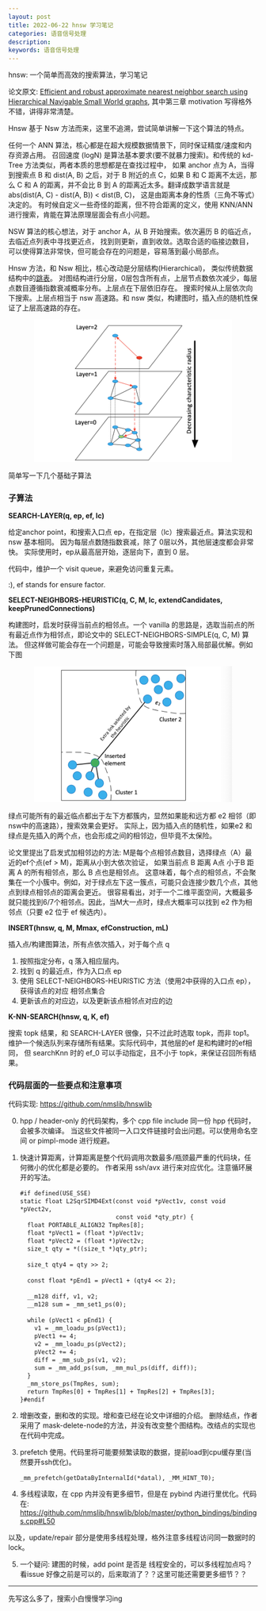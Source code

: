 ```yaml
---
layout: post
title: 2022-06-22 hnsw 学习笔记
categories: 语音信号处理
description: 
keywords: 语音信号处理
---
```


hnsw: 一个简单而高效的搜索算法，学习笔记

论文原文: [Efficient and robust approximate nearest neighbor search using Hierarchical Navigable Small World graphs](https://arxiv.org/pdf/1603.09320.pdf), 其中第三章 motivation 写得格外不错，讲得非常清楚。

Hnsw 基于 Nsw 方法而来，这里不追溯，尝试简单讲解一下这个算法的特点。

任何一个 ANN 算法，核心都是在超大规模数据情景下，同时保证精度/速度和内存资源占用。
召回速度 (logN) 是算法基本要求(要不就暴力搜索)。和传统的 kd-Tree 方法类似，两者本质的思想都是在查找过程中，
如果 anchor 点为 A，当得到搜索点 B 和 dist(A, B) 之后，对于 B 附近的点 C，如果 B 和 C 距离不太远，那么
 C 和 A 的距离，并不会比 B 到 A 的距离近太多。翻译成数学语言就是 abs(dist(A, C) - dist(A, B)) < dist(B, C)，
这是由距离本身的性质（三角不等式）决定的。
有时候自定义一些奇怪的距离，但不符合距离的定义，使用 KNN/ANN 进行搜索，肯能在算法原理层面会有点小问题。

NSW 算法的核心想法，对于 anchor A，从 B 开始搜索。依次遍历 B 的临近点，去临近点列表中寻找更近点，
找到则更新，直到收敛。选取合适的临接边数目，可以使得算法非常快，但可能会存在的问题是，容易落到最小局部点。 

Hnsw 方法，和 Nsw 相比，核心改动是分层结构(Hierarchical)，
类似传统数据结构中的[跳表](https://oi-wiki.org/ds/skiplist/)。
对图结构进行分层，0层包含所有点，上层节点数依次减少，每层点数目遵循指数衰减概率分布。上层点在下层依旧存在。
搜索时候从上层依次向下搜索。上层点相当于 nsw 高速路。和 nsw 类似，构建图时，插入点的随机性保证了上层高速路的存在。

<div style="text-align: center"><img src="https://github.com/Liu-Feng-deeplearning/Liu-Feng-deeplearning.github.io/blob/master/images/posts/2022/2022-06-22-hnsw-1.png?raw=true" width="400" /></div>

简单写一下几个基础子算法

### 子算法

**SEARCH-LAYER(q, ep, ef, lc)**

给定anchor point，和搜索入口点 ep，在指定层（lc）搜索最近点。算法实现和 nsw 基本相同。
因为每层点数随指数衰减，除了 0层以外，其他层速度都会非常快。
实际使用时，ep从最高层开始，逐层向下，直到 0 层。

代码中，维护一个 visit queue，来避免访问重复元素。

:), ef stands for ensure factor.

**SELECT-NEIGHBORS-HEURISTIC(q, C, M, lc, extendCandidates, keepPrunedConnections)**

构建图时，启发时获得当前点的相邻点。一个 vanilla 的思路是，选取当前点的所有最近点作为相邻点，即论文中的 SELECT-NEIGHBORS-SIMPLE(q, C, M) 算法。
但这样做可能会存在一个问题是，可能会导致搜索时落入局部最优解。例如下图

<div style="text-align: center"><img src="https://github.com/Liu-Feng-deeplearning/Liu-Feng-deeplearning.github.io/blob/master/images/posts/2022/2022-06-22-hnsw-2.png?raw=true" width="400" /></div>


绿点可能所有的最近临点都出于左下方都簇内，显然如果能和远方都 e2 相邻（即nsw中的高速路），搜索效果会更好。
实际上，因为插入点的随机性，如果e2 和绿点是先插入的两个点，也会形成之间的相邻边，但毕竟不太保险。

论文里提出了启发式加相邻边的方法: M是每个点相邻点数目，选择绿点（A）最近的ef个点(ef > M)，距离从小到大依次验证，
如果当前点 B 距离 A点 小于B 距离 A 的所有相邻点，那么 B 点也是相邻点。
这意味着，每个点的相邻点，不会聚集在一个小簇中。例如，对于绿点左下这一簇点，可能只会连接少数几个点，其他点到绿点相邻点的距离会更近。
很容易看出，对于一个二维平面空间，大概最多就只能找到6/7个相邻点。因此，当M大一点时，绿点大概率可以找到 e2 作为相邻点（只要 e2 位于 ef 候选内）。

**INSERT(hnsw, q, M, Mmax, efConstruction, mL)**

插入点/构建图算法，所有点依次插入，对于每个点 q
1. 按照指定分布，q 落入相应层内。
2. 找到 q 的最近点，作为入口点 ep
2. 使用 SELECT-NEIGHBORS-HEURISTIC 方法（使用2中获得的入口点 ep），获得该点的对应 相邻点集合
3. 更新该点的对应边，以及更新该点相邻点对应的边

**K-NN-SEARCH(hnsw, q, K, ef)**

搜索 topk 结果，和 SEARCH-LAYER 很像，只不过此时选取 topk，而非 top1。
维护一个候选队列来存储所有结果。实际代码中，其他层的ef 是和构建时的ef相同，
但 searchKnn 时的 ef_0 可以手动指定，且不小于 topk，来保证召回所有结果。


### 代码层面的一些要点和注意事项

代码实现: https://github.com/nmslib/hnswlib

0. hpp / header-only 的代码架构，多个 cpp file include 同一份 hpp 代码时，会被多次编译。
当这些文件被同一入口文件链接时会出问题。可以使用命名空间 or pimpl-mode 进行规避。
1. 快速计算距离，计算距离是整个代码调用次数最多/瓶颈最严重的代码块，任何微小的优化都是必要的。
作者采用 ssh/avx 进行来对应优化。注意循环展开的写法。

    ```text
    #if defined(USE_SSE)
    static float L2SqrSIMD4Ext(const void *pVect1v, const void *pVect2v,
                               const void *qty_ptr) {
      float PORTABLE_ALIGN32 TmpRes[8];
      float *pVect1 = (float *)pVect1v;
      float *pVect2 = (float *)pVect2v;
      size_t qty = *((size_t *)qty_ptr);
    
      size_t qty4 = qty >> 2;
    
      const float *pEnd1 = pVect1 + (qty4 << 2);
    
      __m128 diff, v1, v2;
      __m128 sum = _mm_set1_ps(0);
    
      while (pVect1 < pEnd1) {
        v1 = _mm_loadu_ps(pVect1);
        pVect1 += 4;
        v2 = _mm_loadu_ps(pVect2);
        pVect2 += 4;
        diff = _mm_sub_ps(v1, v2);
        sum = _mm_add_ps(sum, _mm_mul_ps(diff, diff));
      }
      _mm_store_ps(TmpRes, sum);
      return TmpRes[0] + TmpRes[1] + TmpRes[2] + TmpRes[3];
    }#endif
    ```

2. 增删改查，删和改的实现。增和查已经在论文中详细的介绍。
删除结点，作者采用了 mask-delete-node的方法，并没有改变整个图结构。改结点的实现也在代码中完成。

3. prefetch 使用。代码里将可能要频繁读取的数据，提前load到cpu缓存里(当然要开ssh优化)。

    ```text
    _mm_prefetch(getDataByInternalId(*datal), _MM_HINT_T0);
    ``` 

4. 多线程读取，在 cpp 内并没有更多细节，但是在 pybind 内进行里优化。代码在: https://github.com/nmslib/hnswlib/blob/master/python_bindings/bindings.cpp#L50 

以及，update/repair 部分是使用多线程处理，格外注意多线程访问同一数据时的 lock。 

5. 一个疑问: 建图的时候，add point 是否是 线程安全的，可以多线程加点吗？
看issue 好像之前是可以的，后来取消了？？这里可能还需要更多细节？？

---

先写这么多了，搜索小白慢慢学习ing
